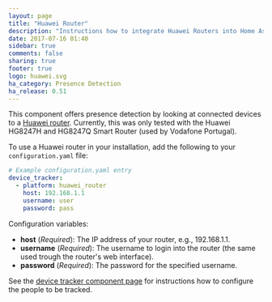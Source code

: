 ```yaml
---
layout: page
title: "Huawei Router"
description: "Instructions how to integrate Huawei Routers into Home Assistant."
date: 2017-07-16 01:40
sidebar: true
comments: false
sharing: true
footer: true
logo: huawei.svg
ha_category: Presence Detection
ha_release: 0.51
---
```


This component offers presence detection by looking at connected devices to a [Huawei router](http://m.huawei.com/enmobile/enterprise/products/network/access/pon-one/hw-371813.htm).
Currently, this was only tested with the Huawei HG8247H and HG8247Q Smart Router (used by Vodafone Portugal).

To use a Huawei router in your installation, add the following to your `configuration.yaml` file:

```yaml
# Example configuration.yaml entry
device_tracker:
  - platform: huawei_router
    host: 192.168.1.1
    username: user
    password: pass
```

Configuration variables:

- **host** (*Required*): The IP address of your router, e.g., 192.168.1.1.
- **username** (*Required*): The username to login into the router (the same used trough the router's web interface).
- **password** (*Required*): The password for the specified username.


See the [device tracker component page](/components/device_tracker/) for instructions how to configure the people to be tracked.
